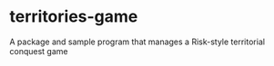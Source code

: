 # territories-game
A package and sample program that manages a Risk-style territorial conquest game

